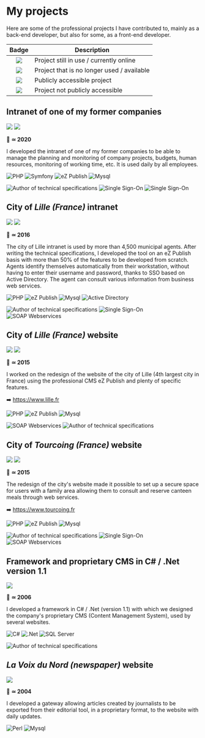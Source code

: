 # My projects

<!--
Voici certains des projets professionnels auxquels j'ai contribué en tant que back-end principalement, mais aussi, pour certains, en front-end.
-->
Here are some of the professional projects I have contributed to, mainly as a back-end developer, but also for some, as a front-end developer.

| Badge | Description |
|:---:|---|
| <img src="https://img.shields.io/badge/Online-386641" /> | Project still in use / currently online |
| <img src="https://img.shields.io/badge/Offline-d62828" /> | Project that is no longer used / available |
| <img src="https://img.shields.io/badge/Public-386641" /> | Publicly accessible project |
| <img src="https://img.shields.io/badge/Private-e76f51" /> | Project not publicly accessible |

## Intranet of one of my former companies

<p>
    <img src="https://img.shields.io/badge/Online-386641" />
    <img src="https://img.shields.io/badge/Private-e76f51" />
</p>

📅 **≃ 2020**

<!--
J'ai réalisé l'intranet d'une de mes anciennes entreprises pour pouvoir gérer le planning et le suivi des projets de l'entreprise, les budgets, les demandes concernant les ressources humaines, le suivi des horaires, etc. Il est utilisé quotidiennement par tous les collaborateurs.
-->
I developed the intranet of one of my former companies to be able to manage the planning and monitoring of company projects, budgets, human resources, monitoring of working time, etc. It is used daily by all employees.

<p>
    <img alt="PHP" src="https://img.shields.io/badge/-PHP-006d77?style=flat-square&logo=php&logoColor=white" />
    <img alt="Symfony" src="https://img.shields.io/badge/-Symfony-006d77?style=flat-square&logo=symfony&logoColor=white" />
    <img alt="eZ Publish" src="https://img.shields.io/badge/-eZ%20Publish-83c5be?style=flat-square&logo=ezpublish&logoColor=white" />
    <img alt="Mysql" src="https://img.shields.io/badge/-Mysql-83c5be?style=flat-square&logo=mysql&logoColor=white" />
</p>

<p>
    <img alt="Author of technical specifications" src="https://img.shields.io/badge/Author%20of%20technical%20specifications-2a9d8f" />
    <img alt="Single Sign-On" src="https://img.shields.io/badge/SSO%20(Single%20SignOn)%20with%20Google-2a9d8f" />
    <img alt="Single Sign-On" src="https://img.shields.io/badge/Google%20Workspace%20API-2a9d8f" />
</p>

## City of _Lille (France)_ intranet

<p>
    <img src="https://img.shields.io/badge/Online-386641" />
    <img src="https://img.shields.io/badge/Private-e76f51" />
</p>

📅 **≃ 2016**

<!--
L'intranet de la ville de Lille est utilisé par plus de 4500 agents municipaux. Après avoir rédigé les spécifications techniques, j'ai développé l'outil sur une base eZ Publish avec plus de 50% des fonctionnalités à développer from scratch. Les agents s'identifient automatiquement depuis leur poste de travail, sans avoir à saisir leur identifiant et leur mot de passe, grâce à un SSO basé sur Active Directory. L'agent peut consulter différentes informations issues de webservices métiers.
-->
The city of Lille intranet is used by more than 4,500 municipal agents. After writing the technical specifications, I developed the tool on an eZ Publish basis with more than 50% of the features to be developed from scratch. Agents identify themselves automatically from their workstation, without having to enter their username and password, thanks to SSO based on Active Directory. The agent can consult various information from business web services.

<p>
    <img alt="PHP" src="https://img.shields.io/badge/-PHP-006d77?style=flat-square&logo=php&logoColor=white" />
    <img alt="eZ Publish" src="https://img.shields.io/badge/-eZ%20Publish-83c5be?style=flat-square&logo=ezpublish&logoColor=white" />
    <img alt="Mysql" src="https://img.shields.io/badge/-Mysql-83c5be?style=flat-square&logo=mysql&logoColor=white" />
    <img alt="Active Directory" src="https://img.shields.io/badge/-Active%20Directory-83c5be?style=flat-square&logo=msactivedirectory&logoColor=white" />
</p>

<p>
    <img alt="Author of technical specifications" src="https://img.shields.io/badge/Author%20of%20technical%20specifications-2a9d8f" />
    <img alt="Single Sign-On" src="https://img.shields.io/badge/SSO%20(Single%20SignOn)%20with%20Active%20Directory-2a9d8f" />
    <img alt="SOAP Webservices" src="https://img.shields.io/badge/SOAP%20Webservices-2a9d8f" />
<p/>

## City of _Lille (France)_ website

<p>
    <img src="https://img.shields.io/badge/Online-386641" />
    <img src="https://img.shields.io/badge/Public-386641" />
</p>

📅 **≃ 2015**

<!--
J'ai travaillé sur la refonte du site internet de la ville de Lille (4ème agglomération de France) en utilisant le CMS professionnel eZ Publish et une multitude de fonctionnalités spécifiques.
-->
I worked on the redesign of the website of the city of Lille (4th largest city in France) using the professional CMS eZ Publish and plenty of specific features.

➡️ https://www.lille.fr 

<p>
    <img alt="PHP" src="https://img.shields.io/badge/-PHP-006d77?style=flat-square&logo=php&logoColor=white" />
    <img alt="eZ Publish" src="https://img.shields.io/badge/-eZ%20Publish-83c5be?style=flat-square&logo=ezpublish&logoColor=white" />
    <img alt="Mysql" src="https://img.shields.io/badge/-Mysql-83c5be?style=flat-square&logo=mysql&logoColor=white" />
</p>

<p>
    <img alt="SOAP Webservices" src="https://img.shields.io/badge/SOAP%20Webservices-2a9d8f" />
    <img alt="Author of technical specifications" src="https://img.shields.io/badge/Author%20of%20technical%20specifications-2a9d8f" />
</p>

## City of _Tourcoing (France)_ website

<p>
    <img src="https://img.shields.io/badge/Online-386641" />
    <img src="https://img.shields.io/badge/Public-386641" />
</p>

📅 **≃ 2015**

<!--
La refonte du site web de la ville a permis de mettre en place un espace sécurisé pour les usagers avec un espace famille leur permettant de consulter et de réserver les repas de cantine à travers des webservices.
-->
The redesign of the city's website made it possible to set up a secure space for users with a family area allowing them to consult and reserve canteen meals through web services.

➡️ https://www.tourcoing.fr

<p>
    <img alt="PHP" src="https://img.shields.io/badge/-PHP-006d77?style=flat-square&logo=php&logoColor=white" />
    <img alt="eZ Publish" src="https://img.shields.io/badge/-eZ%20Publish-83c5be?style=flat-square&logo=ezpublish&logoColor=white" />
    <img alt="Mysql" src="https://img.shields.io/badge/-Mysql-83c5be?style=flat-square&logo=mysql&logoColor=white" />
</p>

<p>
    <img alt="Author of technical specifications" src="https://img.shields.io/badge/Author%20of%20technical%20specifications-2a9d8f" />
    <img alt="Single Sign-On" src="https://img.shields.io/badge/SSO%20(Single%20SignOn)-2a9d8f" />
    <img alt="SOAP Webservices" src="https://img.shields.io/badge/SOAP%20Webservices-2a9d8f" />
</p>

## Framework and proprietary CMS in C# / .Net version 1.1

<img src="https://img.shields.io/badge/Offline-d62828" /><br>

📅 **≃ 2006**

<!--
J'ai développé un framework en C# / .Net (version 1.1) avec lequel nous avons conçu le CMS (Content Management System) propriétaire de l'entreprise, utilisé par plusieurs sites web.
-->
I developed a framework in C# / .Net (version 1.1) with which we designed the company's proprietary CMS (Content Management System), used by several websites.

<p>
    <img alt="C#" src="https://img.shields.io/badge/-C%23-006d77?style=flat-square&logo=csharp&logoColor=white" />
    <img alt=".Net" src="https://img.shields.io/badge/-.Net-006d77?style=flat-square&logo=dotnet&logoColor=white" />
    <img alt="SQL Server" src="https://img.shields.io/badge/-Sql Server-83c5be?style=flat-square&logo=microsoft-sql-server&logoColor=white" />
</p>

<p>
    <img alt="Author of technical specifications" src="https://img.shields.io/badge/Author%20of%20technical%20specifications-2a9d8f" />
</p>

## _La Voix du Nord (newspaper)_ website

<p>
    <img src="https://img.shields.io/badge/Offline-d62828" />
</p>

📅 **≃ 2004**

<!--
J'ai développé une passerelle permettant d'exporter les articles créés par les journalistes depuis leur outil rédactionnel, dans un format propriétaire, vers le site web avec actualisation quotidienne.
-->
I developed a gateway allowing articles created by journalists to be exported from their editorial tool, in a proprietary format, to the website with daily updates.

<p>
    <img alt="Perl" src="https://img.shields.io/badge/-Perl-006d77?style=flat-square&logo=perl&logoColor=white" />
    <img alt="Mysql" src="https://img.shields.io/badge/-Mysql-83c5be?style=flat-square&logo=mysql&logoColor=white" />
</p>
